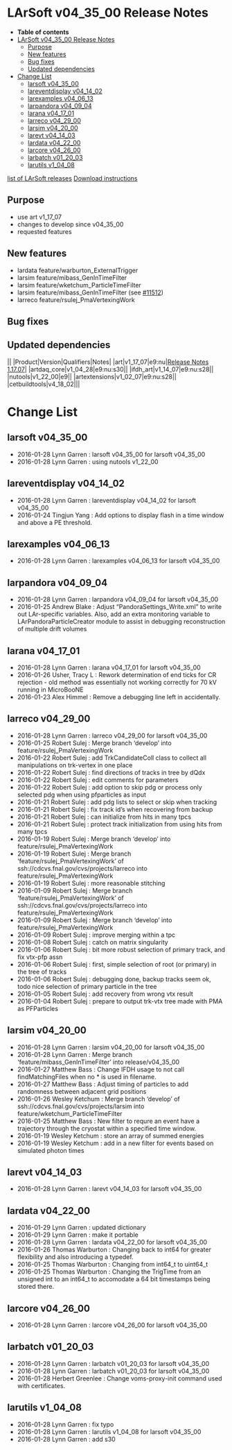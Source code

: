 LArSoft v04_35_00 Release Notes
======================================================================

-   **Table of contents**
-   [LArSoft v04_35_00 Release Notes](#LArSoft-v04_35_00-Release-Notes)
    -   [Purpose](#Purpose)
    -   [New features](#New-features)
    -   [Bug fixes](#Bug-fixes)
    -   [Updated dependencies](#Updated-dependencies)
-   [Change List](#Change-List)
    -   [larsoft v04_35_00](#larsoft-v04_35_00)
    -   [lareventdisplay v04_14_02](#lareventdisplay-v04_14_02)
    -   [larexamples v04_06_13](#larexamples-v04_06_13)
    -   [larpandora v04_09_04](#larpandora-v04_09_04)
    -   [larana v04_17_01](#larana-v04_17_01)
    -   [larreco v04_29_00](#larreco-v04_29_00)
    -   [larsim v04_20_00](#larsim-v04_20_00)
    -   [larevt v04_14_03](#larevt-v04_14_03)
    -   [lardata v04_22_00](#lardata-v04_22_00)
    -   [larcore v04_26_00](#larcore-v04_26_00)
    -   [larbatch v01_20_03](#larbatch-v01_20_03)
    -   [larutils v1_04_08](#larutils-v1_04_08)

[list of LArSoft releases](LArSoft_release_list)
[Download instructions](http://scisoft.fnal.gov/scisoft/bundles/larsoft/v04_35_00/larsoft-v04_35_00.html)

Purpose
--------------------

-   use art v1_17_07
-   changes to develop since v04_35_00
-   requested features

New features
------------------------------

-   lardata feature/warburton_ExternalTrigger
-   larsim feature/mibass_GenInTimeFilter
-   larsim feature/wketchum_ParticleTimeFilter
-   larsim feature/mibass_GenInTimeFilter (see [\#11512](/redmine/issues/11512 "Feature: Include mibass_GenInTimeFilter in next larsim release (Closed)"))
-   larreco feature/rsulej_PmaVertexingWork

Bug fixes
------------------------

Updated dependencies
----------------------------------------------

||
|Product|Version|Qualifiers|Notes|
|art|v1_17_07|e9:nu|[Release Notes 1.17.07](/redmine/projects/art/wiki/Release_Notes_11707)|
|artdaq_core|v1_04_28|e9:nu:s30||
|ifdh_art|v1_14_07|e9:nu:s28||
|nutools|v1_22_00|e9||
|artextensions|v1_02_07|e9:nu:s28||
|cetbuildtools|v4_18_02|||

Change List
============================

larsoft v04_35_00
------------------------------------------

-   2016-01-28 Lynn Garren : larsoft v04_35_00 for larsoft v04_35_00
-   2016-01-28 Lynn Garren : using nutools v1_22_00

lareventdisplay v04_14_02
----------------------------------------------------------

-   2016-01-28 Lynn Garren : lareventdisplay v04_14_02 for larsoft v04_35_00
-   2016-01-24 Tingjun Yang : Add options to display flash in a time window and above a PE threshold.

larexamples v04_06_13
--------------------------------------------------

-   2016-01-28 Lynn Garren : larexamples v04_06_13 for larsoft v04_35_00

larpandora v04_09_04
------------------------------------------------

-   2016-01-28 Lynn Garren : larpandora v04_09_04 for larsoft v04_35_00
-   2016-01-25 Andrew Blake : Adjust “PandoraSettings_Write.xml” to write out LAr-specific variables. Also, add an extra monitoring variable to LArPandoraParticleCreator module to assist in debugging reconstruction of multiple drift volumes

larana v04_17_01
----------------------------------------

-   2016-01-28 Lynn Garren : larana v04_17_01 for larsoft v04_35_00
-   2016-01-26 Usher, Tracy L : Rework determination of end ticks for CR rejection - old method was essentially not working correctly for 70 kV running in MicroBooNE
-   2016-01-23 Alex Himmel : Remove a debugging line left in accidentally.

larreco v04_29_00
------------------------------------------

-   2016-01-28 Lynn Garren : larreco v04_29_00 for larsoft v04_35_00
-   2016-01-25 Robert Sulej : Merge branch ‘develop’ into feature/rsulej_PmaVertexingWork
-   2016-01-22 Robert Sulej : add TrkCandidateColl class to collect all manipulations on trk-vertex in one place
-   2016-01-22 Robert Sulej : find directions of tracks in tree by dQdx
-   2016-01-22 Robert Sulej : edit comments for parameters
-   2016-01-22 Robert Sulej : add option to skip pdg or process only selected pdg when using pfparticles as input
-   2016-01-21 Robert Sulej : add pdg lists to select or skip when tracking
-   2016-01-21 Robert Sulej : fix track id’s when recovering from backup
-   2016-01-21 Robert Sulej : can initialize from hits in many tpcs
-   2016-01-21 Robert Sulej : protect track initialization from using hits from many tpcs
-   2016-01-19 Robert Sulej : Merge branch ‘develop’ into feature/rsulej_PmaVertexingWork
-   2016-01-19 Robert Sulej : Merge branch ‘feature/rsulej_PmaVertexingWork’ of ssh://cdcvs.fnal.gov/cvs/projects/larreco into feature/rsulej_PmaVertexingWork
-   2016-01-19 Robert Sulej : more reasonable stitching
-   2016-01-09 Robert Sulej : Merge branch ‘feature/rsulej_PmaVertexingWork’ of ssh://cdcvs.fnal.gov/cvs/projects/larreco into feature/rsulej_PmaVertexingWork
-   2016-01-09 Robert Sulej : Merge branch ‘develop’ into feature/rsulej_PmaVertexingWork
-   2016-01-09 Robert Sulej : improve merging within a tpc
-   2016-01-08 Robert Sulej : catch on matrix singularity
-   2016-01-06 Robert Sulej : bit more robust selection of primary track, and fix vtx-pfp assn
-   2016-01-06 Robert Sulej : first, simple selection of root (or primary) in the tree of tracks
-   2016-01-06 Robert Sulej : debugging done, backup tracks seem ok, todo nice selection of primary particle in the tree
-   2016-01-05 Robert Sulej : add recovery from wrong vtx result
-   2016-01-04 Robert Sulej : prepare to output trk-vtx tree made with PMA as PFParticles

larsim v04_20_00
----------------------------------------

-   2016-01-28 Lynn Garren : larsim v04_20_00 for larsoft v04_35_00
-   2016-01-28 Lynn Garren : Merge branch ‘feature/mibass_GenInTimeFilter’ into release/v04_35_00
-   2016-01-27 Matthew Bass : Change IFDH usage to not call findMatchingFiles when no \* is used in filename.
-   2016-01-27 Matthew Bass : Adjust timing of particles to add randomness between adjacent grid positions
-   2016-01-26 Wesley Ketchum : Merge branch ‘develop’ of ssh://cdcvs.fnal.gov/cvs/projects/larsim into feature/wketchum_ParticleTimeFilter
-   2016-01-25 Matthew Bass : New filter to requre an event have a trajectory through the cryostat within a specified time window.
-   2016-01-19 Wesley Ketchum : store an array of summed energies
-   2016-01-19 Wesley Ketchum : add in a new filter for events based on simulated photon times

larevt v04_14_03
----------------------------------------

-   2016-01-28 Lynn Garren : larevt v04_14_03 for larsoft v04_35_00

lardata v04_22_00
------------------------------------------

-   2016-01-29 Lynn Garren : updated dictionary
-   2016-01-29 Lynn Garren : make it portable
-   2016-01-28 Lynn Garren : lardata v04_22_00 for larsoft v04_35_00
-   2016-01-26 Thomas Warburton : Changing back to int64 for greater flexibility and also introducing a typedef.
-   2016-01-25 Thomas Warburton : Changing from int64_t to uint64_t
-   2016-01-25 Thomas Warburton : Changing the TrigTime from an unsigned int to an int64_t to accomodate a 64 bit timestamps being stored there.

larcore v04_26_00
------------------------------------------

-   2016-01-28 Lynn Garren : larcore v04_26_00 for larsoft v04_35_00

larbatch v01_20_03
--------------------------------------------

-   2016-01-28 Lynn Garren : larbatch v01_20_03 for larsoft v04_35_00
-   2016-01-28 Lynn Garren : larbatch v01_20_03 for larsoft v04_35_00
-   2016-01-28 Herbert Greenlee : Change voms-proxy-init command used with certificates.

larutils v1_04_08
------------------------------------------

-   2016-01-28 Lynn Garren : fix typo
-   2016-01-28 Lynn Garren : larutils v1_04_08 for larsoft v04_35_00
-   2016-01-28 Lynn Garren : add s30
